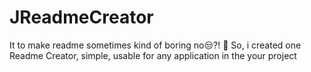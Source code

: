 # JReadmeCreator
It to make readme sometimes kind of boring no😒?!  🤔 So, i created one Readme Creator, simple, usable for any application in the your project
